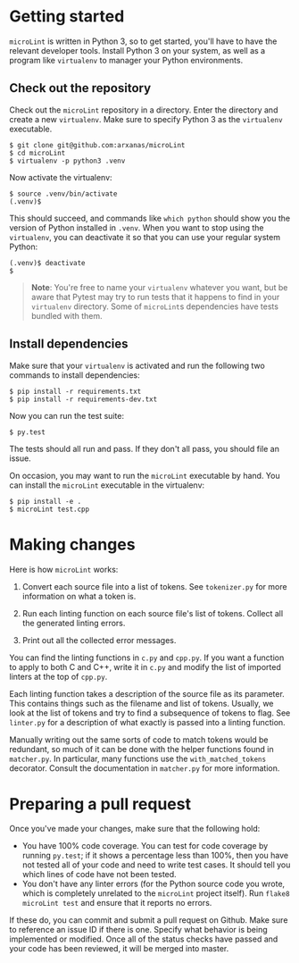 # Getting started

`microLint` is written in Python 3, so to get started, you'll have to have the
relevant developer tools. Install Python 3 on your system, as well as a program
like `virtualenv` to manager your Python environments.

## Check out the repository

Check out the `microLint` repository in a directory. Enter the directory and
create a new `virtualenv`. Make sure to specify Python 3 as the `virtualenv`
executable.

    $ git clone git@github.com:arxanas/microLint
    $ cd microLint
    $ virtualenv -p python3 .venv

Now activate the virtualenv:

    $ source .venv/bin/activate
    (.venv)$

This should succeed, and commands like `which python` should show you the
version of Python installed in `.venv`. When you want to stop using the
`virtualenv`, you can deactivate it so that you can use your regular system
Python:

    (.venv)$ deactivate
    $

> **Note**: You're free to name your `virtualenv` whatever you want, but be aware
> that Pytest may try to run tests that it happens to find in your `virtualenv`
> directory. Some of `microLint`s dependencies have tests bundled with them.

## Install dependencies

Make sure that your `virtualenv` is activated and run the following two
commands to install dependencies:

    $ pip install -r requirements.txt
    $ pip install -r requirements-dev.txt

Now you can run the test suite:

    $ py.test

The tests should all run and pass. If they don't all pass, you should file an
issue.

On occasion, you may want to run the `microLint` executable by hand. You can
install the `microLint` executable in the virtualenv:

    $ pip install -e .
    $ microLint test.cpp

# Making changes

Here is how `microLint` works:

  1. Convert each source file into a list of tokens. See `tokenizer.py` for more
information on what a token is.

  2. Run each linting function on each source file's list of tokens. Collect all
the generated linting errors.

  3. Print out all the collected error messages.

You can find the linting functions in `c.py` and `cpp.py`. If you want a
function to apply to both C and C++, write it in `c.py` and modify the list of
imported linters at the top of `cpp.py`.

Each linting function takes a description of the source file as its parameter.
This contains things such as the filename and list of tokens. Usually, we look
at the list of tokens and try to find a subsequence of tokens to flag. See
`linter.py` for a description of what exactly is passed into a linting function.

Manually writing out the same sorts of code to match tokens would be redundant,
so much of it can be done with the helper functions found in `matcher.py`. In
particular, many functions use the `with_matched_tokens` decorator. Consult the
documentation in `matcher.py` for more information.

# Preparing a pull request

Once you've made your changes, make sure that the following hold:

  * You have 100% code coverage. You can test for code coverage by running
    `py.test`; if it shows a percentage less than 100%, then you have not tested
all of your code and need to write test cases. It should tell you which lines of
code have not been tested.
  * You don't have any linter errors (for the Python source code you wrote,
    which is completely unrelated to the `microLint` project itself). Run `flake8
microLint test` and ensure that it reports no errors.

If these do, you can commit and submit a pull request on Github. Make sure to
reference an issue ID if there is one. Specify what behavior is being
implemented or modified. Once all of the status checks have passed and your code
has been reviewed, it will be merged into master.